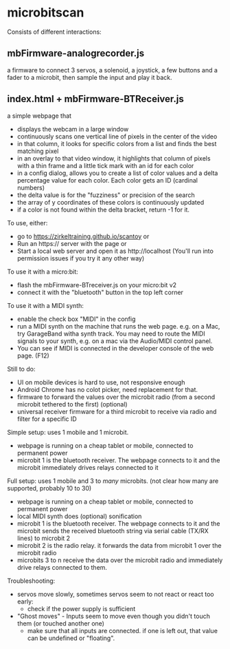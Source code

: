 # microbitscan

Consists of different interactions:

## mbFirmware-analogrecorder.js
a firmware to connect 3 servos, a solenoid, a joystick, a few buttons and a fader to a microbit, then sample the input and play it back.


## index.html + mbFirmware-BTReceiver.js

 a simple webpage that
 * displays the webcam in a large window
 * continuously scans one vertical line of pixels in the center of the video 
 * in that column, it looks for specific colors from a list and finds the best matching pixel
 * in an overlay to that video window, it highlights that column of pixels with a thin frame and a little tick mark with an id for each color
 * in a config dialog, allows you to create a list of color values and a delta percentage value for each color. Each color gets an ID (cardinal numbers)
 * the delta value is for the "fuzziness" or precision of the search
 * the array of y coordinates of these colors is continuously updated
 * if a color is not found within the delta bracket, return -1 for it.

To use, either:
* go to https://zirkeltraining.github.io/scantoy or
* Run an https:// server with the page or
* Start a local web server and open it as http://localhost
(You'll run into permission issues if you try it any other way)

To use it with a micro:bit:
* flash the mbFirmware-BTreceiver.js on your micro:bit v2
* connect it with the "bluetooth" button in the top left corner

To use it with a MIDI synth:
* enable the check box "MIDI" in the config
* run a MIDI synth on the machine that runs the web page. e.g. on a Mac, try GarageBand witha synth track. You may need to route the MIDI signals to your synth, e.g. on a mac via the Audio/MIDI control panel.
* You can see if MIDI is connected in the developer console of the web page. (F12) 

Still to do:
* UI  on mobile devices is hard to use, not responsive enough
* Android Chrome has no colot picker, need replacement for that.
* firmware to forward the values over the microbit radio (from a second microbit tethered to the first) (optional)
* universal receiver firmware for a third microbit to receive via radio and filter for a specific ID


Simple setup:
uses 1 mobile and 1 microbit. 
* webpage is running on a cheap tablet or mobile, connected to permanent power
* microbit 1 is the bluetooth receiver. The webpage connects to it and the microbit immediately drives relays connected to it

Full setup:
uses 1 mobile and 3 to _many_ microbits. (not clear how many are supported, probably 10 to 30)
* webpage is running on a cheap tablet or mobile, connected to permanent power
* local MIDI synth does (optional) sonification
* microbit 1 is the bluetooth receiver. The webpage connects to it and the microbit sends the received bluetooth string via serial cable (TX/RX lines) to microbit 2
* microbit 2 is the radio relay. it forwards the data from microbit 1 over the microbit radio
* microbits 3 to n receive the data over the microbit radio and immediately drive relays connected to them. 


Troubleshooting:
* servos move slowly, sometimes servos seem to not react or react too early: 
  * check if the power supply is sufficient
* "Ghost moves" - Inputs seem to move even though you didn't touch them (or touched another one)
  * make sure that all inputs are connected. if one is left out, that value can be undefined or "floating".